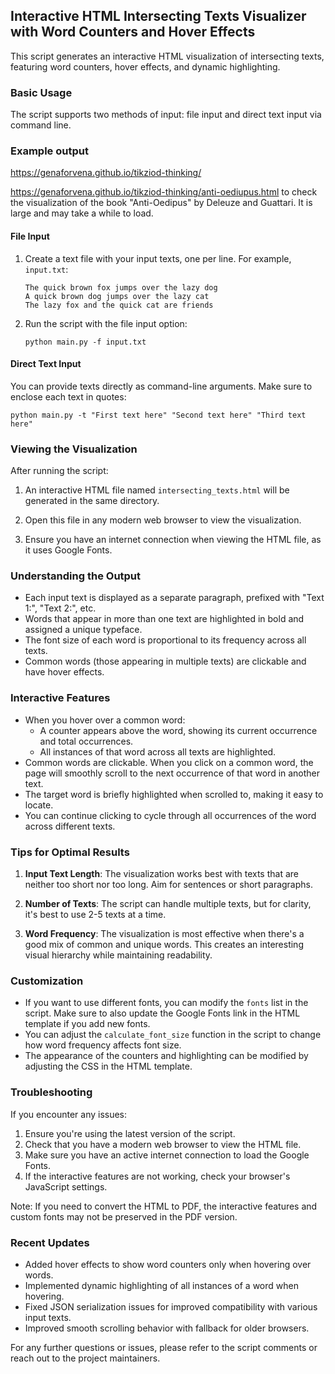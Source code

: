 ## Interactive HTML Intersecting Texts Visualizer with Word Counters and Hover Effects

This script generates an interactive HTML visualization of intersecting texts, featuring word counters, hover effects, and dynamic highlighting.

### Basic Usage

The script supports two methods of input: file input and direct text input via command line.

### Example output

https://genaforvena.github.io/tikziod-thinking/

https://genaforvena.github.io/tikziod-thinking/anti-oediupus.html to check the visualization of the book "Anti-Oedipus" by Deleuze and Guattari. It is large and may take a while to load.

#### File Input

1. Create a text file with your input texts, one per line. For example, `input.txt`:

   ```
   The quick brown fox jumps over the lazy dog
   A quick brown dog jumps over the lazy cat
   The lazy fox and the quick cat are friends
   ```

2. Run the script with the file input option:

   ```
   python main.py -f input.txt
   ```

#### Direct Text Input

You can provide texts directly as command-line arguments. Make sure to enclose each text in quotes:

```
python main.py -t "First text here" "Second text here" "Third text here"
```

### Viewing the Visualization

After running the script:

1. An interactive HTML file named `intersecting_texts.html` will be generated in the same directory.

2. Open this file in any modern web browser to view the visualization.

3. Ensure you have an internet connection when viewing the HTML file, as it uses Google Fonts.

### Understanding the Output

- Each input text is displayed as a separate paragraph, prefixed with "Text 1:", "Text 2:", etc.
- Words that appear in more than one text are highlighted in bold and assigned a unique typeface.
- The font size of each word is proportional to its frequency across all texts.
- Common words (those appearing in multiple texts) are clickable and have hover effects.

### Interactive Features

- When you hover over a common word:
  - A counter appears above the word, showing its current occurrence and total occurrences.
  - All instances of that word across all texts are highlighted.
- Common words are clickable. When you click on a common word, the page will smoothly scroll to the next occurrence of that word in another text.
- The target word is briefly highlighted when scrolled to, making it easy to locate.
- You can continue clicking to cycle through all occurrences of the word across different texts.

### Tips for Optimal Results

1. **Input Text Length**: The visualization works best with texts that are neither too short nor too long. Aim for sentences or short paragraphs.

2. **Number of Texts**: The script can handle multiple texts, but for clarity, it's best to use 2-5 texts at a time.

3. **Word Frequency**: The visualization is most effective when there's a good mix of common and unique words. This creates an interesting visual hierarchy while maintaining readability.

### Customization

- If you want to use different fonts, you can modify the `fonts` list in the script. Make sure to also update the Google Fonts link in the HTML template if you add new fonts.
- You can adjust the `calculate_font_size` function in the script to change how word frequency affects font size.
- The appearance of the counters and highlighting can be modified by adjusting the CSS in the HTML template.

### Troubleshooting

If you encounter any issues:

1. Ensure you're using the latest version of the script.
2. Check that you have a modern web browser to view the HTML file.
3. Make sure you have an active internet connection to load the Google Fonts.
4. If the interactive features are not working, check your browser's JavaScript settings.

Note: If you need to convert the HTML to PDF, the interactive features and custom fonts may not be preserved in the PDF version.

### Recent Updates

- Added hover effects to show word counters only when hovering over words.
- Implemented dynamic highlighting of all instances of a word when hovering.
- Fixed JSON serialization issues for improved compatibility with various input texts.
- Improved smooth scrolling behavior with fallback for older browsers.

For any further questions or issues, please refer to the script comments or reach out to the project maintainers.
